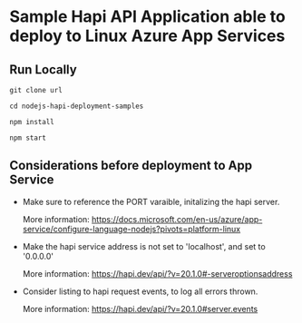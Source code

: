 # Sample Hapi API Application able to deploy to Linux Azure App Services

## Run Locally
`git clone url`

`cd nodejs-hapi-deployment-samples`

`npm install`

`npm start`

## Considerations before deployment to App Service
* Make sure to reference the PORT varaible, initalizing the hapi server.
  
  More information: https://docs.microsoft.com/en-us/azure/app-service/configure-language-nodejs?pivots=platform-linux

* Make the hapi service address is not set to 'localhost', and set to '0.0.0.0'

  More information: https://hapi.dev/api/?v=20.1.0#-serveroptionsaddress 

* Consider listing to hapi request events, to log all errors thrown.

  More information: https://hapi.dev/api/?v=20.1.0#server.events




